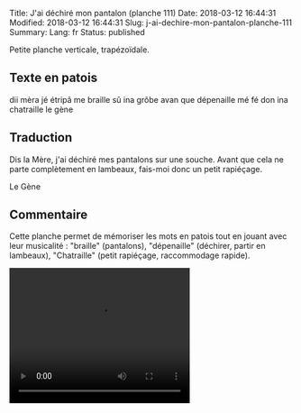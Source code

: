 Title: J'ai déchiré mon pantalon (planche 111)
Date: 2018-03-12 16:44:31
Modified: 2018-03-12 16:44:31
Slug: j-ai-dechire-mon-pantalon-planche-111
Summary: 
Lang: fr
Status: published



<figure class="image-block" style="float: right;">
  <img alt="" src="{static}/images/planche_111.png">
  <figcaption style="max-width: 313px"></figcaption>
</figure>
Petite planche verticale, trapézoïdale.


## Texte en patois
dii mèra jé étripâ me braille sû ina grôbe avan que dépenaille mé fé don ina chatraille          le gène

## Traduction
Dis la Mère, j'ai déchiré mes pantalons sur une souche. Avant que cela ne parte complètement en lambeaux, fais-moi donc un petit rapiéçage.

Le Gène

## Commentaire
Cette planche permet de mémoriser les mots en patois tout en jouant avec leur musicalité : "braille" (pantalons), "dépenaille" (déchirer, partir en lambeaux), "Chatraille" (petit rapiéçage, raccommodage rapide).




<video width="320" height="240" controls>
  <source src="https://d1njpgd0ygatdn.cloudfront.net/video_111.mp4" type="video/mp4">
</video>
